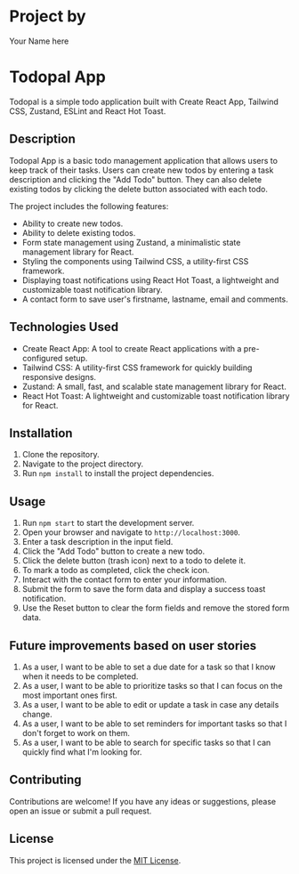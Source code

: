 # Project by

Your Name here

# Todopal App

Todopal is a simple todo application built with Create React App, Tailwind CSS, Zustand, ESLint and React Hot Toast.

## Description

Todopal App is a basic todo management application that allows users to keep track of their tasks. Users can create new todos by entering a task description and clicking the "Add Todo" button. They can also delete existing todos by clicking the delete button associated with each todo.

The project includes the following features:

- Ability to create new todos.
- Ability to delete existing todos.
- Form state management using Zustand, a minimalistic state management library for React.
- Styling the components using Tailwind CSS, a utility-first CSS framework.
- Displaying toast notifications using React Hot Toast, a lightweight and customizable toast notification library.
- A contact form to save user's firstname, lastname, email and comments.

## Technologies Used

- Create React App: A tool to create React applications with a pre-configured setup.
- Tailwind CSS: A utility-first CSS framework for quickly building responsive designs.
- Zustand: A small, fast, and scalable state management library for React.
- React Hot Toast: A lightweight and customizable toast notification library for React.

## Installation

1. Clone the repository.
2. Navigate to the project directory.
3. Run `npm install` to install the project dependencies.

## Usage

1. Run `npm start` to start the development server.
2. Open your browser and navigate to `http://localhost:3000`.
3. Enter a task description in the input field.
4. Click the "Add Todo" button to create a new todo.
5. Click the delete button (trash icon) next to a todo to delete it.
6. To mark a todo as completed, click the check icon.
7. Interact with the contact form to enter your information.
8. Submit the form to save the form data and display a success toast notification.
9. Use the Reset button to clear the form fields and remove the stored form data.

## Future improvements based on user stories

1. As a user, I want to be able to set a due date for a task so that I know when it needs to be completed.
2. As a user, I want to be able to prioritize tasks so that I can focus on the most important ones first.
3. As a user, I want to be able to edit or update a task in case any details change.
4. As a user, I want to be able to set reminders for important tasks so that I don't forget to work on them.
5. As a user, I want to be able to search for specific tasks so that I can quickly find what I'm looking for.

## Contributing

Contributions are welcome! If you have any ideas or suggestions, please open an issue or submit a pull request.

## License

This project is licensed under the [MIT License](https://opensource.org/licenses/MIT).
